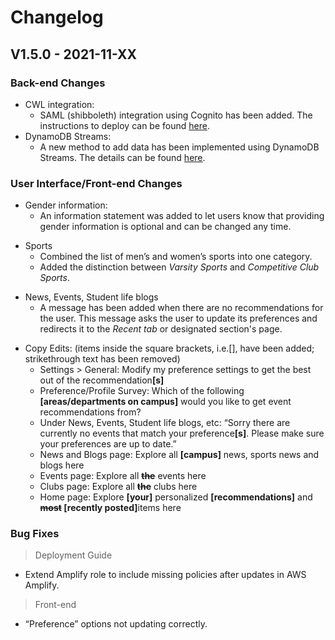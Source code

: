 # Changelog

## V1.5.0 - 2021-11-XX
### Back-end Changes
- CWL integration:
    - SAML (shibboleth) integration using Cognito has been added. The instructions to deploy can be found [here](AuthenticationArchitecture.md).
- DynamoDB Streams:
    - A new method to add data has been implemented using DynamoDB Streams. The details can be found [here](StreamsAggregationWorkflow.md).
<p></p>

### User Interface/Front-end Changes

- Gender information: 
    - An information statement was added to let users know that providing gender information is optional and can be changed any time.
<p></p>

- Sports
    - Combined the list of men’s and women’s sports into one category.
    - Added the distinction between *Varsity Sports* and *Competitive Club Sports*.
<p></p>

- News, Events, Student life blogs
    - A message has been added when there are no recommendations for the user. This message asks the user to update its preferences and redirects it to the *Recent tab* or designated section's page.

<p></p>

- Copy Edits:
    (items inside the square brackets, i.e.[], have been added; strikethrough text has been removed)
    - Settings > General: Modify my preference settings to get the best out of the recommendation<b>[s]</b>
    - Preference/Profile Survey: Which of the following <b>[areas/departments on campus]</b> would you like to get event recommendations from?  
    - Under News, Events, Student life blogs, etc: “Sorry there are currently no events that match your preference<b>[s]</b>. Please make sure your preferences are up to date.” 
    - News and Blogs page: Explore all <b>[campus]</b> news, sports news and blogs here 
    - Events page: Explore all <b>~~the~~</b> events here 
    - Clubs page: Explore all <b>~~the~~</b> clubs here 
    - Home page: Explore <b>[your]</b> personalized <b>[recommendations]</b> and <b>~~most~~ [recently posted]</b>items here 
<p></p>

### Bug Fixes
> Deployment Guide
- Extend Amplify role to include missing policies after updates in AWS Amplify.
<p></p>

> Front-end
- “Preference” options not updating correctly.
<p></p>
